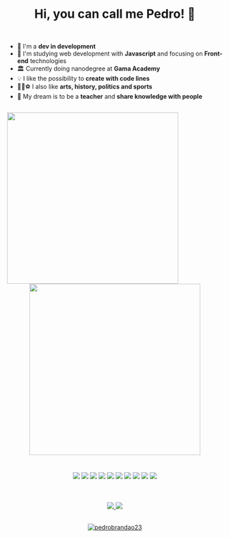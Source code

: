 <h1 style = display: "inline block" align = "center" margin = "0px" >Hi, you can call me Pedro! 👋</h1>
<br>

- 🚀 I'm a **dev in development**
- 🧠 I'm studying web development with **Javascript** and focusing on **Front-end** technologies
- 🏛 Currently doing nanodegree at **Gama Academy**
- 💡 I like the possibility to **create with code lines**
- 🎨📖⚽ I also like **arts, history, politics and sports**
- 💭 My dream is to be a **teacher** and **share knowledge with people**

##

<p style = display: "inline_block" align = "center">
<img align = "left" width = "400px" src="https://github-readme-stats.vercel.app/api?username=pedrobrandao23&show_icons=true&theme=chartreuse-dark"><img width = "400px" src="https://github-readme-streak-stats.herokuapp.com/?user=pedrobrandao23&theme=chartreuse-dark"> 
<p/>

#

 <div style= display: "inline_block" align = "center">
 <img src="https://img.icons8.com/color/48/000000/html-5--v1.png"/>
 <img src="https://img.icons8.com/color/48/000000/css3.png"/>
 <img src="https://img.icons8.com/color/48/undefined/bootstrap.png"/>
 <img src="https://img.icons8.com/color/48/000000/javascript--v2.png"/>
 <img src="https://img.icons8.com/office/40/undefined/react.png"/>
 <img src="https://img.icons8.com/color/48/undefined/typescript.png"/>
 <img src="https://img.icons8.com/color/48/000000/nodejs.png"/>
 <img src="https://img.icons8.com/color/48/000000/npm.png"/>
 <img src="https://img.icons8.com/material-outlined/48/undefined/mysql-logo.png"/>
 <img src="https://img.icons8.com/color/48/000000/git.png"/>
 </div>

<div/> <br><br><br>

<div style = display: "inline block" align = "center" margin = 0 margin-top = "30px" >
<a href= "https://www.instagram.com/pedrbrandao/" target= "_blank"/> <img src="https://img.icons8.com/fluency/48/000000/instagram-new.png"/><a href= "https://www.linkedin.com/in/pedrobrandaofmm"/> <img src="https://img.icons8.com/fluency/48/000000/linkedin.png"/>
<div/>
 
 <br><img src="https://komarev.com/ghpvc/?username=pedrobrandao23&label=Total%20de%20visualizações&color=0e75b6&style=flat" alt="pedrobrandao23" /> 


 
